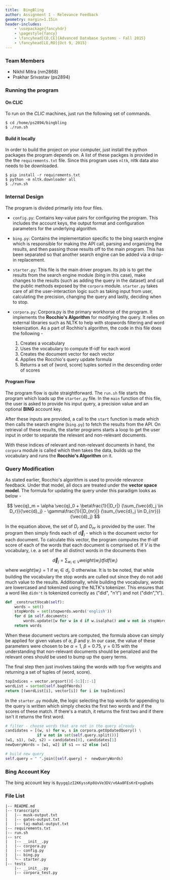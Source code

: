 ```yaml
---
title:  BingBling
author: Assignment 1 - Relevance Feedback 
geometry: margin=1.15in
header-includes:
    - \usepackage{fancyhdr}
    - \pagestyle{fancy}
    - \fancyhead[CO,CE]{Advanced Database Systems - Fall 2015}
    - \fancyhead[LE,RO]{Oct 9, 2015}
---
```


### Team Members
- Nikhil Mitra (nm2868)
- Prakhar Srivastav (ps2894)

### Running the program

#### On CLIC
To run on the *CLIC* machines, just run the following set of commands.
```
$ cd /home/ps2894/bingbling
$ ./run.sh
```

#### Build it locally
In order to build the project on your computer, just install the python packages the program depends on. A list of these packges is provided in the the `requirements.txt` file. Since this program uses `nltk`, nltk data also needs to be downloaded.

```
$ pip install -r requirements.txt
$ python -m nltk.downloader all
$ ./run.sh
```
### Internal Design
The program is divided primarily into four files.

- `config.py`: Contains key-value pairs for configuring the program. This includes the account keys, the output format and configuration parameters for the underlying algorithm.

- `bing.py`: Contains the implementation specific to the bing search engine which is responsible for making the API call, parsing and organizing the results, and then passing those results off to the main program. This has been separated so that another search engine can be added via a drop-in replacement.

- `starter.py`: This file is the main driver program. Its job is to get the results from the search engine module (bing in this case), make changes to the results (such as adding the query in the dataset) and call the public methods exposed by the `corpora` module. `starter.py` takes care of all the user-interaction logic such as taking input from user, calculating the precision, changing the query and lastly, deciding when to stop.

- `corpora.py`: Corpora.py is the primary workhorse of the program. It implements the **Rocchio's Algorithm** for modifying the query. It relies on external libraries such as NLTK to help with stopwords filtering and word tokenization. As a part of Rochhio's algorithm, the code in this file does the following - 

    1. Creates a vocabulary
    2. Uses the vocabulary to compute tf-idf for each word
    3. Creates the document vector for each vector
    4. Applies the Rocchio's query update formula
    5. Returns a set of (word, score) tuples sorted in the descending order of scores

#### Program Flow
The program flow is quite straightforward. The `run.sh` file starts the program which loads up the `starter.py` file. In the `main` function of this file, the user is asked to provide his input query, a precision value and an optional **BING** account key. 

After these inputs are provided, a call to the `start` function is made which then calls the search engine (`bing.py`) to fetch the results from the API. On retrieval of these results, the starter programs starts a loop to get the user input in order to separate the relevant and non-relevant documents.

With these indices of relevant and non-relevant documents in hand, the `corpora` module is called which then takes the data, builds up the vocabulary and runs the **Rocchio's Algorithm** on it.

### Query Modification
As stated earlier, Rocchio's algorithm is used to provide relevance feedback. Under that model, all docs are treated under the **vector space model**. The formula for updating the query under this paradigm looks as below -

$$
\vec{q}_m = \alpha \vec{q}_0 + \beta\frac{1}{|D_r|} {\sum_{\vec{d}_j \in D_r}}{\vec{d}_j} - \gamma\frac{1}{|D_{nr}|} {\sum_{\vec{d}_j \in D_{nr}}}{\vec{d}_j}
$$

In the equation above, the set of $D_r$ and $D_{nr}$ is provided by the user. The program then simply finds each of $\vec{d}_j$ - which is the document vector for each document. To calculate this vector, the program computes the tf-idf score of each of the words that each document is comprised of. If $V$ is the vocabulary, i.e. a set of the all distinct words in the documents then 

$$
\vec{d}_j = \sum_{w_i \in V}weight(w_i)tfidf(w_i) 
$$
where $weight(w_i) = 1$ if $w_i \in d_j$, $0$ otherwise. It is to be noted, that while building the vocabulary the stop words are culled out since they do not add much value to the results. Additionally, while building the vocabulary, words are lowercased and tokenized using the NLTK's tokenizer. This ensures that a word like `didn't` is tokenized correctly as ("did", "n't") and not ("didn","t").

```python
def _constructVocab(self):
    words = set()
    stopWords = set(stopwords.words('english'))
    for d in self.documents:
        words.update([w for w in d if w.isalpha() and w not in stopWords])
    return words
```

When these document vectors are computed, the formula above can simply be applied for given values of $\alpha$, $\beta$ and $\gamma$. In our case, the value of these parameters were chosen to be $\alpha = 1$, $\beta = 0.75$, $\gamma = 0.15$ with the understanding that non-relevant documents should be penalized and the relevant ones should be used to bump up the query terms.

The final step then just involves taking the words with top five weights and returning a set of tuples of (word, score).

```python
topIndices = vector.argsort()[-5:][::-1]
wordList = sorted(self.bagOfWords)
return [(wordList[i], vector[i]) for i in topIndices]
```

In the `starter.py` module, the logic selecting the top words for appending to the query is written which simply checks the first two words and if the scores of these match. If there's a match, it returns the first two and if there isn't it returns the first word.

```python
# filter - choose words that are not in the query already
candidates = [(w, s) for w, s in corpora.getUpdatedQuery() \
              if w not in set(self.query.split())]
(w1, s1), (w2, s2) = candidates[0], candidates[1]
newQueryWords = [w1, w2] if s1 == s2 else [w1]

# build new query
self.query = " ".join([self.query] +  newQueryWords)
```

### Bing Account Key
The bing account key is `Byygq1zI2KKyssKp8UvVe3DV/v6Aa0FEsKrE+pqDa0s`

### File List
    
    |-- README.md
    |-- transcripts
    |   |-- musk-output.txt
    |   |-- gates-output.txt
    |   |-- taj-mahal-output.txt
    |-- requirements.txt
    |-- run.sh
    |-- src
    |   |-- __init__.py
    |   |-- corpora.py
    |   |-- config.py
    |   |-- bing.py
    |   └-- starter.py
    |-- tests
        |-- __init__.py
        |-- corpora_test.py


